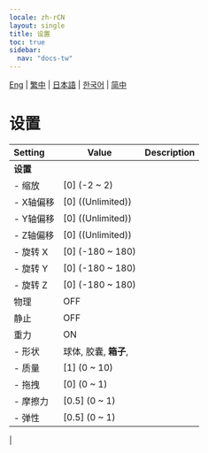 ```yaml
---
locale: zh-rCN
layout: single
title: 设置
toc: true
sidebar:
  nav: "docs-tw"
---
```

[Eng](/dancexr/menu/2025.4/prop/settings) | [繁中](/tw/dancexr/menu/2025.4/prop/settings) | [日本語](/jp/dancexr/menu/2025.4/prop/settings) | [한국어](/kr/dancexr/menu/2025.4/prop/settings) | [简中](/zh/dancexr/menu/2025.4/prop/settings)

# 设置



| Setting | Value | Description |
| :--- | --- | :--- |
|**设置** | | 
|- 缩放 | [0] (-2 ~ 2) | 
|- X轴偏移 | [0] ((Unlimited)) | 
|- Y轴偏移 | [0] ((Unlimited)) | 
|- Z轴偏移 | [0] ((Unlimited)) | 
|- 旋转 X | [0] (-180 ~ 180) | 
|- 旋转 Y | [0] (-180 ~ 180) | 
|- 旋转 Z | [0] (-180 ~ 180) | 
| 物理 | OFF | 
| 静止 | OFF | 
| 重力 | ON | 
|- 形状 | 球体, 胶囊, **箱子**,  | 
|- 质量 | [1] (0 ~ 10) | 
|- 拖拽 | [0] (0 ~ 1) | 
|- 摩擦力 | [0.5] (0 ~ 1) | 
|- 弹性 | [0.5] (0 ~ 1) | 
|
